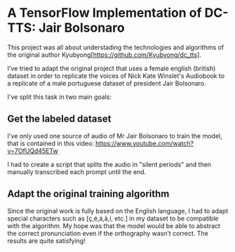 # A TensorFlow Implementation of DC-TTS: Jair Bolsonaro

This project was all about understading the technologies and algorithms of the original author Kyubyong[https://github.com/Kyubyong/dc_tts].

I've tried to adapt the original project that uses a female english (british) dataset in order to replicate the voices of Nick Kate Winslet's Audiobook to a replicate of a male portuguese dataset of president Jair Bolsonaro.

I've split this task in two main goals:

## Get the labeled dataset

I've only used one source of audio of Mr Jair Bolsonaro to train the model, that is contained in this video: https://www.youtube.com/watch?v=7OfUQd45ETw

I had to create a script that splits the audio in "silent periods" and then manually transcribed each prompt until the end.

## Adapt the original training algorithm

Since the original work is fully based on the English language, I had to adapt special characters such as [ç,é,á,ã,í, etc.] in my dataset to be compatible with the algorithm. My hope was that the model would be able to abstract the correct pronunciation even if the orthography wasn’t correct. The results are quite satisfying!
